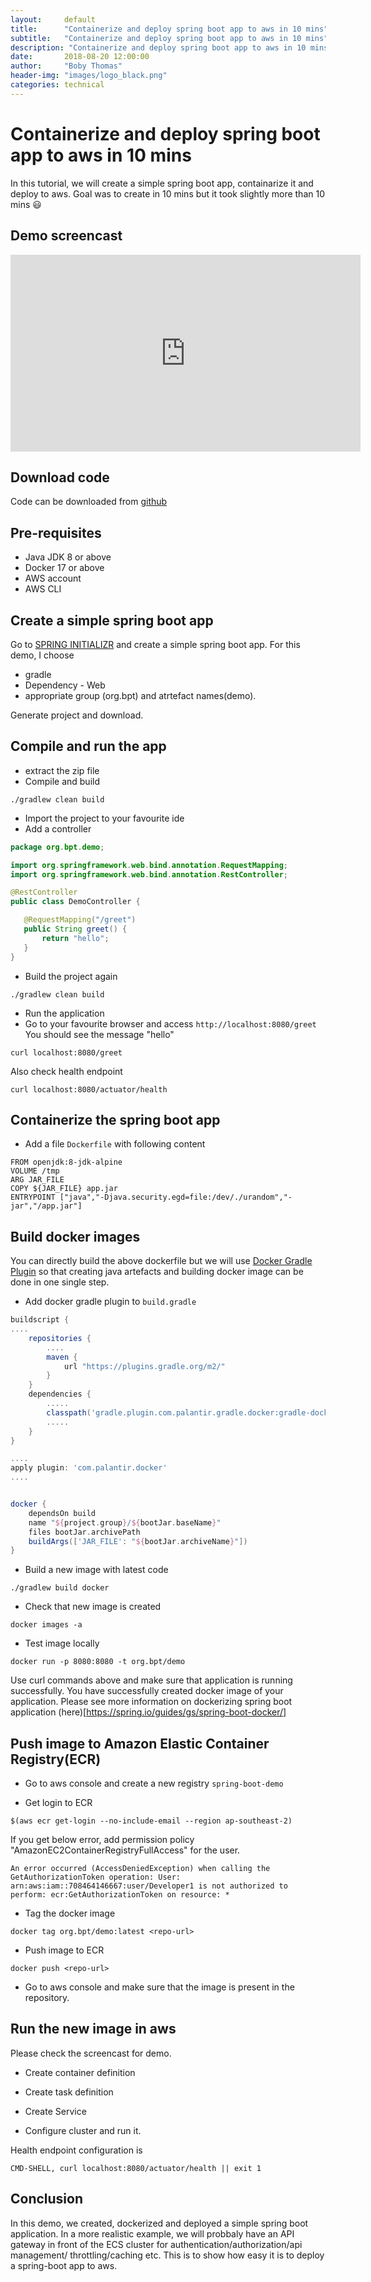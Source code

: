 ```yaml
---
layout:     default
title:      "Containerize and deploy spring boot app to aws in 10 mins"
subtitle:   "Containerize and deploy spring boot app to aws in 10 mins"
description: "Containerize and deploy spring boot app to aws in 10 mins"
date:       2018-08-20 12:00:00
author:     "Boby Thomas"
header-img: "images/logo_black.png"
categories: technical
---
```



# Containerize and deploy spring boot app to aws in 10 mins
In this tutorial, we will create a simple spring boot app, containarize it and deploy to aws. Goal was to create in 10 mins but it took slightly more than 10 mins :smiley:
## Demo screencast
<iframe width="560" height="315" src="https://www.youtube.com/embed/j-gWUiIimoU" frameborder="0" allow="autoplay; encrypted-media" allowfullscreen></iframe>

## Download code
Code can be downloaded from [github](https://github.com/bobypt/docker-spring-boot)

## Pre-requisites
 - Java JDK 8 or above
 - Docker 17 or above
 - AWS account 
 - AWS CLI

## Create a simple spring boot app
Go to [SPRING INITIALIZR](https://start.spring.io/) and create a simple spring boot app. 
For this demo, I choose
 - gradle
 - Dependency - Web
 - appropriate group (org.bpt) and atrtefact names(demo). 

 Generate project and download.

## Compile and run the app 
 - extract the zip file
 - Compile and build
 
 ```shell
 ./gradlew clean build
 ```
 - Import the project to your favourite ide
 - Add a controller

 ```java
package org.bpt.demo;

import org.springframework.web.bind.annotation.RequestMapping;
import org.springframework.web.bind.annotation.RestController;

@RestController
public class DemoController {

    @RequestMapping("/greet")
    public String greet() {
        return "hello";
    }
}

 ```
 - Build the project again

```
./gradlew clean build
```
 - Run the application
 - Go to your favourite browser and access `http://localhost:8080/greet` You should see the message "hello"


```
curl localhost:8080/greet
```
Also check health endpoint

```
curl localhost:8080/actuator/health
```


## Containerize the spring boot app

 - Add a file `Dockerfile` with following content

```
FROM openjdk:8-jdk-alpine
VOLUME /tmp
ARG JAR_FILE
COPY ${JAR_FILE} app.jar
ENTRYPOINT ["java","-Djava.security.egd=file:/dev/./urandom","-jar","/app.jar"]

```

## Build docker images

You can directly build the above dockerfile but we will use [Docker Gradle Plugin](https://github.com/palantir/gradle-docker) so that creating java artefacts and building docker image can be done in one single step.



- Add docker gradle plugin to `build.gradle`

```groovy
buildscript {
....
	repositories {
        ....
		maven {
			url "https://plugins.gradle.org/m2/"
		}
	}
	dependencies {
        .....
		classpath('gradle.plugin.com.palantir.gradle.docker:gradle-docker:0.13.0')
        .....
	}
}

....
apply plugin: 'com.palantir.docker'
....


docker {
	dependsOn build
	name "${project.group}/${bootJar.baseName}"
	files bootJar.archivePath
	buildArgs(['JAR_FILE': "${bootJar.archiveName}"])
}


```
- Build a new image with latest code

```
./gradlew build docker
```

- Check that new image is created

```
docker images -a
```

- Test image locally

```
docker run -p 8080:8080 -t org.bpt/demo
```

Use curl commands above and make sure that application is running successfully. You have successfully created docker image of your application.
Please see more information on dockerizing spring boot application (here)[https://spring.io/guides/gs/spring-boot-docker/]

## Push image to Amazon Elastic Container Registry(ECR)

- Go to aws console and create a new registry ```spring-boot-demo```

- Get login to ECR

```
$(aws ecr get-login --no-include-email --region ap-southeast-2)
```


If you get below error, add permission policy "AmazonEC2ContainerRegistryFullAccess" for the user.

```
An error occurred (AccessDeniedException) when calling the GetAuthorizationToken operation: User: arn:aws:iam::708464146667:user/Developer1 is not authorized to perform: ecr:GetAuthorizationToken on resource: *
```

- Tag the docker image

```
docker tag org.bpt/demo:latest <repo-url>
```

- Push image to ECR

```
docker push <repo-url>
```

- Go to aws console and make sure that the image is present in the repository.

## Run the new image in aws

Please check the screencast for demo.

- Create container definition

- Create task definition

- Create Service

- Configure cluster and run it.

Health endpoint configuration is 

```
CMD-SHELL, curl localhost:8080/actuator/health || exit 1
```

## Conclusion
In this demo, we created, dockerized and deployed a simple spring boot application. In a more realistic example, we will probbaly have an API gateway in front of the ECS cluster for authentication/authorization/api management/ throttling/caching etc. This is to show how easy it is to deploy a spring-boot app to aws.